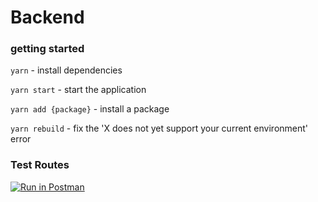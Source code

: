 # Backend

### getting started

`yarn` - install dependencies

`yarn start` - start the application

`yarn add {package}` - install a package

`yarn rebuild` - fix the 'X does not yet support your current environment' error

### Test Routes

[![Run in Postman](https://run.pstmn.io/button.svg)](https://app.getpostman.com/run-collection/d0cf77b7630fe76ee8d4)
